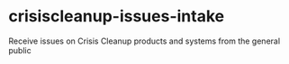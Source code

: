 # crisiscleanup-issues-intake
Receive issues on Crisis Cleanup products and systems from the general public

